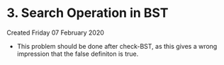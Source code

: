 # 3. Search Operation in BST
Created Friday 07 February 2020

* This problem should be done after check-BST, as this gives a wrong impression that the false definiton is true.